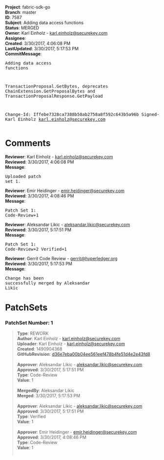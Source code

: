 <strong>Project</strong>: fabric-sdk-go<br><strong>Branch</strong>: master<br><strong>ID</strong>: 7587<br><strong>Subject</strong>: Adding data access functions<br><strong>Status</strong>: MERGED<br><strong>Owner</strong>: Karl Einholz - karl.einholz@securekey.com<br><strong>Assignee</strong>:<br><strong>Created</strong>: 3/30/2017, 4:06:08 PM<br><strong>LastUpdated</strong>: 3/30/2017, 5:17:53 PM<br><strong>CommitMessage</strong>:<br><pre>Adding data access functions

TransactionProposal.GetBytes, deprecates ChainExtension.GetProposalBytes
and TransactionProposalResponse.GetPayload

Change-Id: Iffebe7328ca7388b58ab2758a8f592c643b5a96b
Signed-off-by: Karl Einholz <karl.einholz@securekey.com>
</pre><h1>Comments</h1><strong>Reviewer</strong>: Karl Einholz - karl.einholz@securekey.com<br><strong>Reviewed</strong>: 3/30/2017, 4:06:08 PM<br><strong>Message</strong>: <pre>Uploaded patch set 1.</pre><strong>Reviewer</strong>: Emir Heidinger - emir.heidinger@securekey.com<br><strong>Reviewed</strong>: 3/30/2017, 4:08:46 PM<br><strong>Message</strong>: <pre>Patch Set 1: Code-Review+1</pre><strong>Reviewer</strong>: Aleksandar Likic - aleksandar.likic@securekey.com<br><strong>Reviewed</strong>: 3/30/2017, 5:17:51 PM<br><strong>Message</strong>: <pre>Patch Set 1: Code-Review+2 Verified+1</pre><strong>Reviewer</strong>: Gerrit Code Review - gerrit@hyperledger.org<br><strong>Reviewed</strong>: 3/30/2017, 5:17:53 PM<br><strong>Message</strong>: <pre>Change has been successfully merged by Aleksandar Likic</pre><h1>PatchSets</h1><h3>PatchSet Number: 1</h3><blockquote><strong>Type</strong>: REWORK<br><strong>Author</strong>: Karl Einholz - karl.einholz@securekey.com<br><strong>Uploader</strong>: Karl Einholz - karl.einholz@securekey.com<br><strong>Created</strong>: 1490904368<br><strong>GitHubRevision</strong>: [d36e7eba00b04ee561eef478b4fe51d4e2e43fd8](https://github.com/hyperledger/fabric-sdk-go/commit/d36e7eba00b04ee561eef478b4fe51d4e2e43fd8)<br><br><strong>Approver</strong>: Aleksandar Likic - aleksandar.likic@securekey.com<br><strong>Approved</strong>: 3/30/2017, 5:17:51 PM<br><strong>Type</strong>: Code-Review<br><strong>Value</strong>: 1<br><br><strong>MergedBy</strong>: Aleksandar Likic<br><strong>Merged</strong>: 3/30/2017, 5:17:53 PM<br><br><strong>Approver</strong>: Aleksandar Likic - aleksandar.likic@securekey.com<br><strong>Approved</strong>: 3/30/2017, 5:17:51 PM<br><strong>Type</strong>: Verified<br><strong>Value</strong>: 1<br><br><strong>Approver</strong>: Emir Heidinger - emir.heidinger@securekey.com<br><strong>Approved</strong>: 3/30/2017, 4:08:46 PM<br><strong>Type</strong>: Code-Review<br><strong>Value</strong>: 1<br><br></blockquote>
